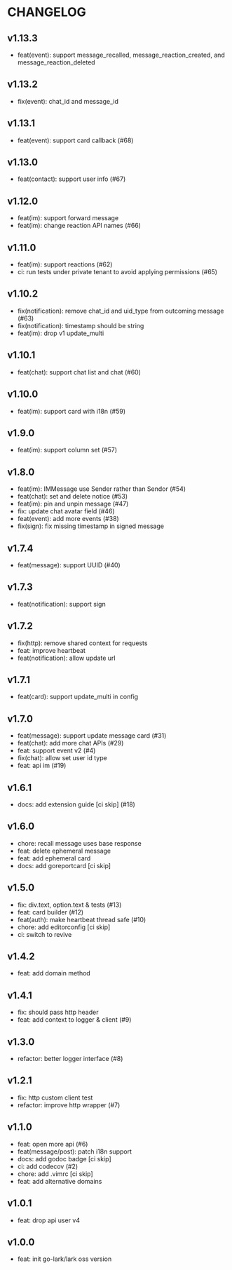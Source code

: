 # CHANGELOG

## v1.13.3

- feat(event): support message_recalled, message_reaction_created, and message_reaction_deleted

## v1.13.2

- fix(event): chat_id and message_id

## v1.13.1

- feat(event): support card callback (#68)

## v1.13.0

- feat(contact): support user info (#67)

## v1.12.0

- feat(im): support forward message
- feat(im): change reaction API names (#66)

## v1.11.0

- feat(im): support reactions (#62)
- ci: run tests under private tenant to avoid applying permissions (#65)

## v1.10.2

- fix(notification): remove chat_id and uid_type from outcoming message (#63)
- fix(notification): timestamp should be string
- feat(im): drop v1 update_multi

## v1.10.1

- feat(chat): support chat list and chat (#60)

## v1.10.0

- feat(im): support card with i18n (#59)

## v1.9.0

- feat(im): support column set (#57)

## v1.8.0

- feat(im): IMMessage use Sender rather than Sendor (#54)
- feat(chat): set and delete notice (#53)
- feat(im): pin and unpin message (#47)
- fix: update chat avatar field (#46)
- feat(event): add more events (#38)
- fix(sign): fix missing timestamp in signed message

## v1.7.4

- feat(message): support UUID (#40)

## v1.7.3

- feat(notification): support sign

## v1.7.2

- fix(http): remove shared context for requests
- feat: improve heartbeat
- feat(notification): allow update url

## v1.7.1

- feat(card): support update_multi in config

## v1.7.0

- feat(message): support update message card (#31)
- feat(chat): add more chat APIs (#29)
- feat: support event v2 (#4)
- fix(chat): allow set user id type
- feat: api im (#19)

## v1.6.1

- docs: add extension guide [ci skip] (#18)

## v1.6.0

- chore: recall message uses base response
- feat: delete ephemeral message
- feat: add ephemeral card
- docs: add goreportcard [ci skip]

## v1.5.0

- fix: div.text, option.text & tests (#13)
- feat: card builder (#12)
- feat(auth): make heartbeat thread safe (#10)
- chore: add editorconfig [ci skip]
- ci: switch to revive

## v1.4.2

- feat: add domain method

## v1.4.1

- fix: should pass http header
- feat: add context to logger & client (#9)

## v1.3.0

- refactor: better logger interface (#8)

## v1.2.1

- fix: http custom client test
- refactor: improve http wrapper (#7)

## v1.1.0

- feat: open more api (#6)
- feat(message/post): patch i18n support
- docs: add godoc badge [ci skip]
- ci: add codecov (#2)
- chore: add .vimrc [ci skip]
- feat: add alternative domains

## v1.0.1

- feat: drop api user v4

## v1.0.0

- feat: init go-lark/lark oss version
